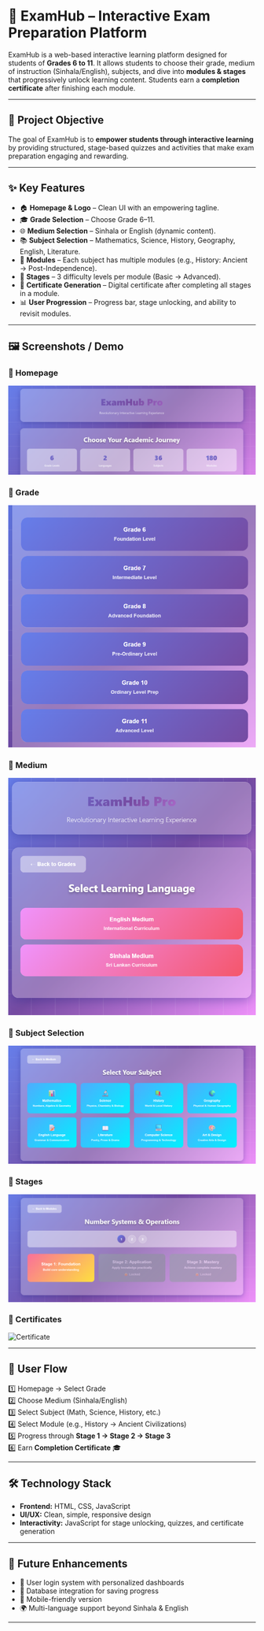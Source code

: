 # 📘 ExamHub – Interactive Exam Preparation Platform  

ExamHub is a web-based interactive learning platform designed for students of **Grades 6 to 11**. It allows students to choose their grade, medium of instruction (Sinhala/English), subjects, and dive into **modules & stages** that progressively unlock learning content. Students earn a **completion certificate** after finishing each module.

---

## 🚀 Project Objective  
The goal of ExamHub is to **empower students through interactive learning** by providing structured, stage-based quizzes and activities that make exam preparation engaging and rewarding.  

---

## ✨ Key Features  

- 🏠 **Homepage & Logo** – Clean UI with an empowering tagline.  
- 🎓 **Grade Selection** – Choose Grade 6–11.  
- 🌐 **Medium Selection** – Sinhala or English (dynamic content).  
- 📚 **Subject Selection** – Mathematics, Science, History, Geography, English, Literature.  
- 🧩 **Modules** – Each subject has multiple modules (e.g., History: Ancient → Post-Independence).  
- 📖 **Stages** – 3 difficulty levels per module (Basic → Advanced).  
- 🏅 **Certificate Generation** – Digital certificate after completing all stages in a module.  
- 📊 **User Progression** – Progress bar, stage unlocking, and ability to revisit modules.  

---

## 🖼️ Screenshots / Demo  

### 🔹 Homepage  
![Homepage Screenshot](./Home.png)  

### 🔹 Grade  
![Grade Selection](./Grade.png)  

### 🔹 Medium
![Medium Selection](./Medium.png)  

### 🔹 Subject Selection  
![Subject Selection](./Subject.png)  
  
### 🔹 Stages  
![Stages](./Stage.png)  

### 🔹 Certificates
![Certificate](./screenshots/certificate.png)  

---

## 🧭 User Flow  

1️⃣ Homepage → Select Grade  
2️⃣ Choose Medium (Sinhala/English)  
3️⃣ Select Subject (Math, Science, History, etc.)  
4️⃣ Select Module (e.g., History → Ancient Civilizations)  
5️⃣ Progress through **Stage 1 → Stage 2 → Stage 3**  
6️⃣ Earn **Completion Certificate** 🎓  

---

## 🛠️ Technology Stack  

- **Frontend:** HTML, CSS, JavaScript  
- **UI/UX:** Clean, simple, responsive design  
- **Interactivity:** JavaScript for stage unlocking, quizzes, and certificate generation  

---

## 📌 Future Enhancements  

- 🔑 User login system with personalized dashboards  
- 💾 Database integration for saving progress  
- 📱 Mobile-friendly version  
- 🌍 Multi-language support beyond Sinhala & English  

---

